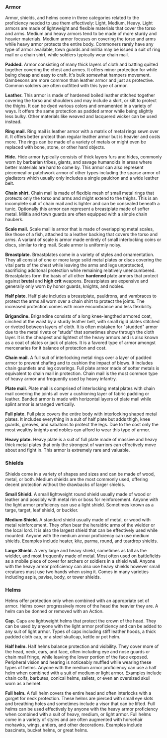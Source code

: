 ### Armor

Armor, shields, and helms come in three categories related to the proficiency needed to use them effectively: Light, Medium, Heavy. Light armors are made of lightweight and flexible materials that cover the torso and arms. Medium and heavy armors tend to be made of more sturdy and heavier materials. Medium armor focuses on covering the torso and arms while heavy armor protects the entire body. Commoners rarely have any type of armor available, town guards and militia may be issued a suit of ring mail or a chain shirt, while soldiers typically wear chain mail.

**Padded.** Armor consisting of many thick layers of cloth and batting quilted together covering the chest and armes. It offers minor protection for while being cheap and easy to craft. It's bulk somewhat hampers movement. Gambesons are more common than leather armor and just as protective. Common soldiers are often outfitted with this type of armor.

**Leather.** This armor is made of hardened boiled leather stitched together covering the torso and shoulders and may include a skirt, or kilt to protect the thighs. It can be dyed various colors and ornamented in a variety of ways. It offers the same protection as padded armor while being slightly less bulky. Other materials like weaved and lacquered wicker can be used instead.

**Ring mail.** Ring mail is leather armor with a matrix of metal rings sewn over it. It offers better protect than regular leather armor but is heavier and costs more. The rings can be made of a variety of metals or might even be replaced with bone, stone, or other hard objects.

**Hide.** Hide armor typically consists of thick layers furs and hides, commonly worn by barbarian tribes, giants, and savage humanoids in areas where better materials are hard to come by. This armor can also represent piecemeal or patchwork armor of other types including the  sparse armor of gladiators which usually only includes a single pauldron and a wide leather belt.

**Chain shirt.** Chain mail is made of flexible mesh of small metal rings that protects only the torso and arms and might extend to the thighs. This is an incomplete suit of chain mail and is lighter and can be consealed beneath a tunic. Optionally this armor can represent a breastplate made of softer metal. Militia and town guards are often equipped with a simple chain hauberk.

**Scale mail.** Scale mail is armor that is made of overlapping metal scales, like those of a fish, attached to a leather backing that covers the torso and arms. A variant of scale is armor made entirely of small interlocking coins or discs, similar to ring mail. Scale armor is uniformly noisy.

**Breastplate.** Breastplates come in a variety of styles and ornamentation. They all consist of one or more large solid metal plates or discs covering the vital parts of the chest while leaving the arms and legs unprotected, sacrificing additonal protection while remaining relatively unencumbered. Breastplates form the basis of all other **hardened** plate armors that protect against **brutal** and **high crit** weapons. Breastplates are expensive and generally only worn by honor guards, knights, and nobles.

**Half plate.** Half plate includes a breastplate, pauldrons, and vambraces to protect the arms all worn over a chain shirt to protect the joints. The increased protection comes with more encumbrance and less flexibility.

**Brigandine.** Brigandine consists of a long knee-lengthed armored coat, cinched at the waist by a sturdy leather belt, with small rigid plates stitched or riveted between layers of cloth. It is often mistaken for "studded" armor due to the metal rivets or "studs" that sometimes show through the cloth layer. It is the cheapest and lightest of the heavy armors and is also known as a coat of plates or jack of plates. It is a favored type of armor amongst mercenaries for it balance of protection and cost.

**Chain mail.** A full suit of interlocking metal rings over a layer of padded armor to prevent chafing and to cushion the impact of blows. It includes chain gauntlets and leg coverings. Full plate armor made of softer metals is equivalent to chain mail in protection. Chain mail is the most common type of heavy armor and frequently used by heavy infantry.

**Plate mail.** Plate mail is comprised of interlocking metal plates with chain mail covering the joints all over a cushioning layer of fabric padding or leather. Banded armor is made with horizontal layers of plate mail while splint armor is arranged vertically. 

**Full plate.** Full plate covers the entire body with interlocking shaped metal plates. It includes everything in a suit of half plate but adds thigh, knee guards, greaves, and sabatons to protect the legs. Due to the cost only the most wealthy knights and nobles can afford to wear this type of armor.

**Heavy plate.** Heavy plate is a suit of full plate made of massive and heavy thick metal plates that only the strongest of warriors can effectively move about and fight in. This armor is extremely rare and valuable.


### Shields

Shields come in a variety of shapes and sizes and can be made of wood, metal, or both. Medium shields are the most commonly used, offering decent protection without the drawbacks of larger shields. 

**Small Shield.** A small lightweight round shield usually made of wood or leather and possibly with metal rim or boss for reinforcement. Anyone with the light armor proficiency can use a light shield. Sometimes known as a targe, target, leaf shield, or buckler.

**Medium Shield.** A standard shield usually made of metal, or wood with metal reinforcement. They often bear the heraldric arms of the wielder or the local lord. It is also the largest shield that can be effectively used while mounted. Anyone with the medium armor proficiency can use medium shields. Examples include heater, kite, parma, round, and teardrop shields.

**Large Shield.** A very large and heavy shield, sometimes as tall as the wielder, and most frequently made of metal. Most often used on battlefields as a mobile piece of cover for archers or soldiers in a shield wall. Anyone with the heavy armor proficiency can also use heavy shields however small creatures must use two hands when using it. Comes in many varieties including aspis, pavise, body, or tower shields.


### Helms

Helms offer protection only when combined with an appropriate set of armor. Helms cover progressively more of the head the heavier they are. A helm can be donned or removed with an Action.

**Cap.** Caps are lightweight helms that protect the crown of the head. They can be used by anyone with the light armor proficiency and can be added to any suit of light armor. Types of caps including stiff leather hoods, a thick padded cloth cap, or a steel skullcap, kettle or pot helm.

**Half helm.** Half helms balance protection and visibility. They cover more of the head, neck, ears, and face, often including eye and nose guards or chain mail fringe, while leaving the lower portion of the face exposed. Peripheral vision and hearing is noticeably muffled while wearing these types of helms. Anyone with the medium armor proficiency can use a half helm when combined with a suit of medium or light armor. Examples include chain coifs, barbutes, conical helms, sallets, or even an oversized skull worn as a helmet.

**Full helm.** A full helm covers the entire head and often interlocks with a gorget for neck protection. These helms are pierced with small eye slots and breathing holes and sometimes include a visor that can be lifted. Full helms can be used effectively by anyone with the heavy armor proficiency when combined with a suit of heavy, medium, or light armor. Full helms come in a variety of styles and are often augmented with horsehair mohawks, wings, antlers, and other decorations. Examples include bascinets, bucket helms, or great helms.
